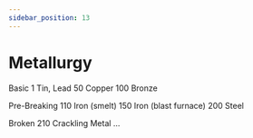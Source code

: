 ```yaml
---
sidebar_position: 13
---
```


# Metallurgy

Basic
1	Tin, Lead
50	Copper
100	Bronze

Pre-Breaking
110	Iron (smelt)
150	Iron (blast furnace)
200	Steel

Broken
210	Crackling Metal
…

